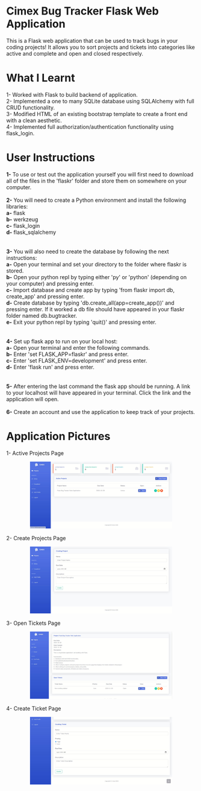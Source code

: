 # Cimex Bug Tracker Flask Web Application
 This is a Flask web application that can be used to track bugs in your coding projects! It allows you to sort projects and tickets into categories like active and complete and open and closed respectively.

# What I Learnt
1- Worked with Flask to build backend of application.<br />
2- Implemented a one to many SQLite database using SQLAlchemy with full CRUD functionality.<br />
3- Modified HTML of an existing bootstrap template to create a front end with a clean aesthetic.<br />
4- Implemented full authorization/authentication functionality using flask_login. <br />

# User Instructions
<b>1-</b> To use or test out the application yourself you will first need to download all of the files in the 'flaskr' folder and store them on somewhere on your computer.<br />
<br>
<b>2-</b> You will need to create a Python environment and install the following libraries: </br> 
   <b>a-</b> flask</br> 
   <b>b-</b> werkzeug</br> 
   <b>c-</b> flask_login</br> 
   <b>d-</b> flask_sqlalchemy</br> 
<br>   
<b>3-</b> You will also need to create the database by following the next instructions:</br> 
   <b>a-</b> Open your terminal and set your directory to the folder where flaskr is stored.</br> 
   <b>b-</b> Open your python repl by typing either 'py' or 'python' (depending on your computer) and pressing enter.</br>
   <b>c-</b> Import database and create app by typing 'from flaskr import db, create_app' and pressing enter.</br>
   <b>d-</b> Create database by typing 'db.create_all(app=create_app())' and pressing enter. If it worked a db file should have appeared in your flaskr folder named db.bugtracker.</br>
   <b>e-</b> Exit your python repl by typing 'quit()' and pressing enter.</br>
<br>   
<b>4-</b> Set up flask app to run on your local host:</br>
   <b>a-</b> Open your terminal and enter the following commands.</br>
   <b>b-</b> Enter 'set FLASK_APP=flaskr' and press enter.</br>
   <b>c-</b> Enter 'set FLASK_ENV=development' and press enter.</br>
   <b>d-</b> Enter 'flask run' and press enter.</br>
<br>   
<b>5-</b> After entering the last command the flask app should be running. A link to your localhost will have appeared in your terminal. Click the link and the application will open.</br>
<br>
<b>6-</b> Create an account and use the application to keep track of your projects.</br>


# Application Pictures
1- Active Projects Page
<p align="middle"><img src="images/active projects.JPG" width="75%" height="75%"></p>

2- Create Projects Page
<p align="middle"><img src="images/create project.JPG" width="75%" height="75%"></p>

3- Open Tickets Page
<p align="middle"><img src="images/open tickets.JPG" width="75%" height="75%"></p>

4- Create Ticket Page
<p align="middle"><img src="images/create ticket.JPG" width="75%" height="75%"></p>
